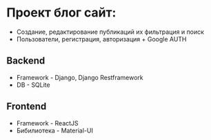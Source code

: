 # Проект блог сайт:
- Создание, редактирование публикаций их фильтрация и поиск
- Пользователи, регистрация, авторизация + Google AUTH

## Backend
- Framework - Django, Django Restframework
- DB - SQLite

## Frontend
- Framework - ReactJS
- Бибилиотека - Material-UI